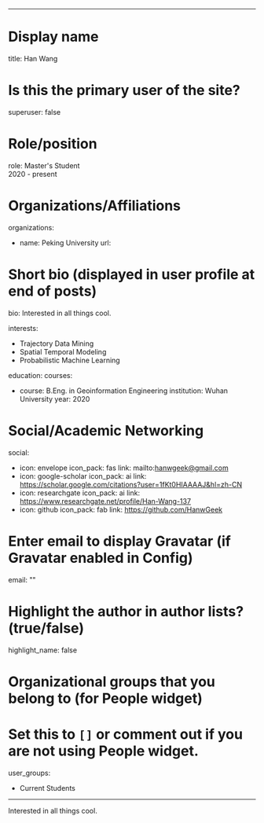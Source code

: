 
---
# Display name
title: Han Wang


# Is this the primary user of the site?
superuser: false

# Role/position
role: Master's Student<br>2020 - present</br>

# Organizations/Affiliations
organizations:
- name: Peking University
  url: 

# Short bio (displayed in user profile at end of posts)
bio: Interested in all things cool.

interests:
  - Trajectory Data Mining
  - Spatial Temporal Modeling
  - Probabilistic Machine Learning


education:
  courses:
  - course: B.Eng. in Geoinformation Engineering
    institution: Wuhan University
    year: 2020


# Social/Academic Networking
social:
  - icon: envelope
    icon_pack: fas
    link: mailto:hanwgeek@gmail.com
  - icon: google-scholar
    icon_pack: ai
    link: https://scholar.google.com/citations?user=1fKt0HIAAAAJ&hl=zh-CN
  - icon: researchgate
    icon_pack: ai
    link: https://www.researchgate.net/profile/Han-Wang-137
  - icon: github
    icon_pack: fab
    link: https://github.com/HanwGeek


# Enter email to display Gravatar (if Gravatar enabled in Config)
email: ""

# Highlight the author in author lists? (true/false)
highlight_name: false

# Organizational groups that you belong to (for People widget)
#   Set this to `[]` or comment out if you are not using People widget.
user_groups:
- Current Students
---
Interested in all things cool.
